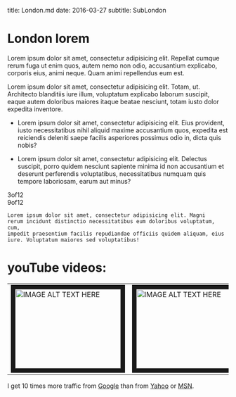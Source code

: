title: London.md
date: 2016-03-27
subtitle: SubLondon

# London lorem

Lorem ipsum dolor sit amet, consectetur adipisicing elit. Repellat cumque rerum fuga ut enim quos, autem nemo non odio, accusantium explicabo, corporis eius, animi neque. Quam animi repellendus eum est.

Lorem ipsum dolor sit amet, consectetur adipisicing elit. Totam, ut. Architecto blanditiis iure illum, voluptatum explicabo laborum suscipit, eaque autem doloribus maiores itaque beatae nesciunt, totam iusto dolor expedita inventore.

+ Lorem ipsum dolor sit amet, consectetur adipisicing elit. Eius provident, iusto necessitatibus nihil aliquid maxime accusantium quos, expedita est reiciendis deleniti saepe facilis asperiores possimus odio in, dicta quis nobis?

+ Lorem ipsum dolor sit amet, consectetur adipisicing elit. Delectus suscipit, porro quidem nesciunt sapiente minima id non accusantium et deserunt perferendis voluptatibus, necessitatibus numquam quis tempore laboriosam, earum aut minus?

<div class="Grid">
  <div class="Cell -3of12">3of12</div>
  <div class="Cell -9of12">9of12</div>
</div>

<code>Lorem ipsum dolor sit amet, consectetur adipisicing elit. Magni rerum incidunt distinctio necessitatibus eum doloribus voluptatum, cum, impedit praesentium facilis repudiandae officiis quidem aliquam, eius iure. Voluptatum maiores sed voluptatibus!</code>


# youTube **videos**:
<table>
    <tr>
        <td><a href="http://www.youtube.com/watch?feature=player_embedded&v=Zhb4WLjhmcw
			" target="_blank"><img src="http://img.youtube.com/vi/Zhb4WLjhmcw/0.jpg" 
			alt="IMAGE ALT TEXT HERE" width="240" height="180" border="10" /></a>
		</td>
        <td><a href="http://www.youtube.com/watch?feature=player_embedded&v=0F4GDdanQNA
			" target="_blank"><img src="http://img.youtube.com/vi/0F4GDdanQNA/0.jpg" 
			alt="IMAGE ALT TEXT HERE" width="240" height="180" border="10" /></a></td>
    </tr>
</table>

I get 10 times more traffic from [Google][1] than from
[Yahoo][2] or [MSN][3].

[1]: http://google.com/        "Google"
[2]: http://search.yahoo.com/  "Yahoo Search"
[3]: http://search.msn.com/    "MSN Search"